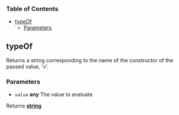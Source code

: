 <!-- Generated by documentation.js. Update this documentation by updating the source code. -->

### Table of Contents

-   [typeOf][1]
    -   [Parameters][2]

## typeOf

Returns a string corresponding to the name of the constructor of the passed value, 'v'.

### Parameters

-   `value` **any** The value to evaluate

Returns **[string][3]** 

[1]: #typeof

[2]: #parameters

[3]: https://developer.mozilla.org/docs/Web/JavaScript/Reference/Global_Objects/String
